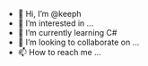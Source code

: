- 👋 Hi, I’m @keeph
- 👀 I’m interested in ...
- 🌱 I’m currently learning C#
- 💞️ I’m looking to collaborate on ...
- 📫 How to reach me ...

<!---
keeph/keeph is a ✨ special ✨ repository because its `README.md` (this file) appears on your GitHub profile.
You can click the Preview link to take a look at your changes.
--->
